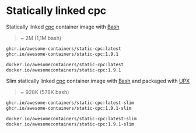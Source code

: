 # Statically linked cpc

Statically linked [cpc] container image with [Bash]

> ~ 2M (1,1M bash)

```bash
ghcr.io/awesome-containers/static-cpc:latest
ghcr.io/awesome-containers/static-cpc:1.9.1

docker.io/awesomecontainers/static-cpc:latest
docker.io/awesomecontainers/static-cpc:1.9.1
```

Slim statically linked [cpc] container image with [Bash] and packaged with [UPX]

> ~ 928K (578K bash)

```bash
ghcr.io/awesome-containers/static-cpc:latest-slim
ghcr.io/awesome-containers/static-cpc:1.9.1-slim

docker.io/awesomecontainers/static-cpc:latest-slim
docker.io/awesomecontainers/static-cpc:1.9.1-slim
```

[cpc]: https://github.com/probablykasper/cpc
[Bash]: https://cpchub.com/awesome-containers/static-bash
[UPX]: https://upx.cpchub.io/

<!--
```bash
image="localhost/${PWD##*/}"

podman build -t "$image:latest" .
podman build -t "$image:latest-slim" -f Containerfile-slim \
  --build-arg STATIC_CPC_IMAGE="$image" \
  --build-arg STATIC_CPC_VERSION=latest --no-cache .

echo "$image:latest"
podman inspect "$image:latest" | jq '.[].Size' | numfmt --to=iec
echo "$image:latest-slim"
podman inspect "$image:latest-slim" | jq '.[].Size' | numfmt --to=iec

```
-->
